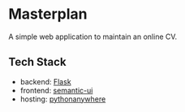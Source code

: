 # Masterplan

A simple web application to maintain an online CV.

## Tech Stack
* backend: [Flask](http://flask.pocoo.org/)
* frontend: [semantic-ui](http://semantic-ui.com/)
* hosting: [pythonanywhere](pythonanywhere.com)


